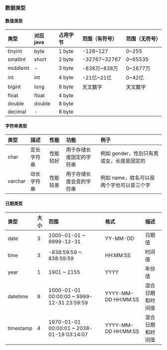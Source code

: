 ### 数据类型
#### 数值类型			
|类型|对应java|占用字节|范围（有符号）|范围（无符号）|
|:----|:----|:----|:----|:----|
|tinyint|byte|1 byte|-128~127|0~255|
|smallint|short|2 byte|-32767~32767|0~65535|
|middleint|-|3 byte|-838万~838万|0~1677万|
|int|int|4 byte|-21亿~21亿|0~42亿|
|bigint|long|8 byte|天文数字|天文数字|
|float|float|4 byte|||	
|double|double|8 byte|||	
|decimal|-|8 byte|||		
#### 字符串类型
|类型|描述|性能|功能|例子|
|:----|:----|:----|:----|:----|
|char|定长字符串|性能较好|用于存储长度固定的字符串|例如 gender，性别只有男或女，长度是固定的|
|varchar|动长字符串|性能较差|用于存储长度会变的字符串|例如 name，姓名可以是两个字也可以是三个字|
#### 日期类型		
|类型|大小|范围|格式|描述|
|:----|:----|:----|:----|:----|
|date|3|1000-01-01 ~ 9999-12-31|YY-MM-DD|日期值|
|time|3|-838:59:59 ~ 838:59:59|HH:MM:SS|时间值|
|year|1|1901 ~ 2155|YYYY|年份值|
|datetime|8|1000-01-01 00:00:00 ~ 9999-12-31 23:59:59|YYYY-MM-DD HH:MM:SS|混合日期和时间值|
|timestamp|4|1970-01-01 00:00:01 ~ 2038-01-19 03:14:07|YYYY-MM-DD HH:MM:SS|混合日期和时间值|